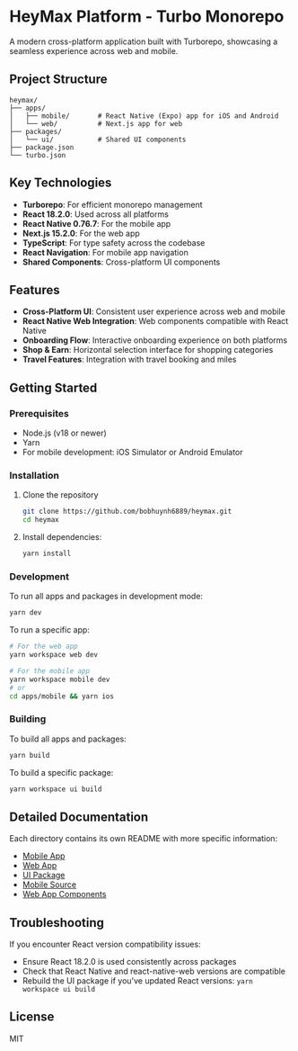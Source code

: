 # HeyMax Platform - Turbo Monorepo

A modern cross-platform application built with Turborepo, showcasing a seamless experience across web and mobile.

## Project Structure

```
heymax/
├── apps/
│   ├── mobile/       # React Native (Expo) app for iOS and Android
│   └── web/          # Next.js app for web
├── packages/
│   └── ui/           # Shared UI components
├── package.json
└── turbo.json
```

## Key Technologies

- **Turborepo**: For efficient monorepo management
- **React 18.2.0**: Used across all platforms
- **React Native 0.76.7**: For the mobile app
- **Next.js 15.2.0**: For the web app
- **TypeScript**: For type safety across the codebase
- **React Navigation**: For mobile app navigation
- **Shared Components**: Cross-platform UI components

## Features

- **Cross-Platform UI**: Consistent user experience across web and mobile
- **React Native Web Integration**: Web components compatible with React Native
- **Onboarding Flow**: Interactive onboarding experience on both platforms
- **Shop & Earn**: Horizontal selection interface for shopping categories
- **Travel Features**: Integration with travel booking and miles

## Getting Started

### Prerequisites

- Node.js (v18 or newer)
- Yarn
- For mobile development: iOS Simulator or Android Emulator

### Installation

1. Clone the repository
   ```bash
   git clone https://github.com/bobhuynh6889/heymax.git
   cd heymax
   ```

2. Install dependencies:
   ```bash
   yarn install
   ```

### Development

To run all apps and packages in development mode:

```bash
yarn dev
```

To run a specific app:

```bash
# For the web app
yarn workspace web dev

# For the mobile app
yarn workspace mobile dev
# or
cd apps/mobile && yarn ios
```

### Building

To build all apps and packages:

```bash
yarn build
```

To build a specific package:

```bash
yarn workspace ui build
```

## Detailed Documentation

Each directory contains its own README with more specific information:

- [Mobile App](./apps/mobile/README.md)
- [Web App](./apps/web/README.md)
- [UI Package](./packages/ui/README.md)
- [Mobile Source](./apps/mobile/src/README.md)
- [Web App Components](./apps/web/app/README.md)

## Troubleshooting

If you encounter React version compatibility issues:
- Ensure React 18.2.0 is used consistently across packages
- Check that React Native and react-native-web versions are compatible
- Rebuild the UI package if you've updated React versions: `yarn workspace ui build`

## License

MIT 
